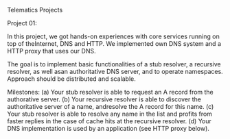 Telematics Projects

Project 01:

In  this  project,  we  got  hands-on  experiences  with  core  services  running  on  top  of  theInternet, DNS and HTTP. We implemented own DNS system and a HTTP proxy that uses our DNS.

The goal is to implement basic functionalities of a stub resolver, a recursive resolver, as well asan authoritative DNS server, and to operate namespaces.  Approach should be distributed and scalable.  

Milestones:
(a)  Your stub resolver is able to request an A record from the authorative server.
(b)  Your recursive resolver is able to discover the authoritative server of a name,  andresolve the A record for this name.
(c)  Your  stub  resolver  is  able  to  resolve  any  name  in  the  list  and  profits  from  faster replies in the case of cache hits at the recursive resolver.
(d)  Your DNS implementation is used by an application (see HTTP proxy below).
